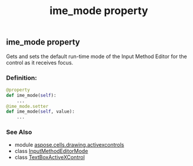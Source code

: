 ﻿---
title: ime_mode property
second_title: Aspose.Cells for Python via .NET API References
description: 
type: docs
weight: 140
url: /aspose.cells.drawing.activexcontrols/textboxactivexcontrol/ime_mode/
is_root: false
---

## ime_mode property


Gets and sets the default run-time mode of the Input Method Editor for the control as it receives focus.
### Definition:
```python
@property
def ime_mode(self):
    ...
@ime_mode.setter
def ime_mode(self, value):
    ...
```

### See Also
* module [aspose.cells.drawing.activexcontrols](../../)
* class [InputMethodEditorMode](/cells/python-net/aspose.cells.drawing.activexcontrols/inputmethodeditormode)
* class [TextBoxActiveXControl](/cells/python-net/aspose.cells.drawing.activexcontrols/textboxactivexcontrol)
